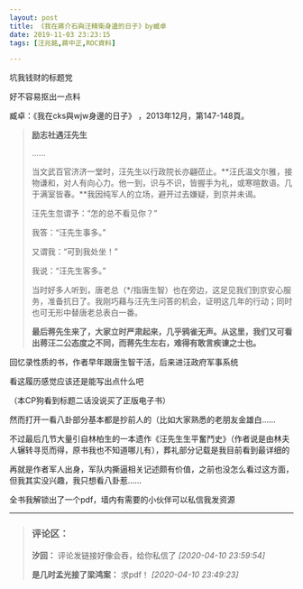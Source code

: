 ```yaml
---
layout: post
title: 《我在蔣介石與汪精衛身邊的日子》by臧卓
date: 2019-11-03 23:23:15
tags: [汪兆銘,蔣中正,ROC資料]

---
```

坑我钱财的标题党

好不容易抠出一点料

臧卓：《我在cks與wjw身邊的日子》 ，2013年12月，第147-148頁。  

> **励志社遇汪先生**
> 
> ……
> 
> 当文武百官济济一堂时，汪先生以行政院长亦翩莅止。**汪氏温文尔雅，接物谦和，对人有向心力。他一到，识与不识，皆握手为礼，或寒暄数语。几于满室皆春。**我因纯军人的立场，避开过去嫌疑，到京并未谒。
> 
> 汪先生忽谓予：“怎的总不看见你？”
> 
> 我答：“汪先生事多。”
> 
> 又谓我：“可到我处坐！”
> 
> 我说：“汪先生客多。”
> 
> 当时好多人听到，唐老总（*/指唐生智）也在旁边，这足见我们到京安心服务，准备抗日了。我刚巧藉与汪先生问答的机会，证明这几年的行动；同时也可无形中替唐老总表白一番。
> 
> **最后蒋先生来了，大家立时严肃起来，几乎鸦雀无声。从这里，我们又可看出蒋汪二公态度之不同，而蒋先生左右，难得有敢言疾谏之士也。**

回忆录性质的书，作者早年跟唐生智干活，后来进汪政府军事系统

看这履历感觉应该还是能写出点什么吧

（本CP狗看到标题二话没说买了正版电子书）

然而打开一看八卦部分基本都是抄前人的（比如大家熟悉的老朋友金雄白……

不过最后几节大量引自林柏生的一本遗作《汪先生生平奮鬥史》（作者说是由林夫人辗转寻觅而得，原书我也不知道哪儿有），葬礼部分记载是我目前看到最详细的

再就是作者军人出身，军队内撕逼相关记述颇有价值，之前也没怎么看过这方面，但我其实没兴趣，我只想看八卦惹……

全书我解锁出了一个pdf，墙内有需要的小伙伴可以私信我发资源

---
> ### 评论区：
>**汐回：** 评论发链接好像会吞，给你私信了  *[2020-04-10 23:59:54]*
>
>**是几时孟光接了梁鸿案：** 求pdf！  *[2020-04-10 23:49:23]*
>
>

